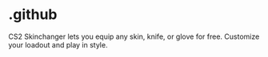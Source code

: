 # .github
CS2 Skinchanger lets you equip any skin, knife, or glove for free. Customize your loadout and play in style.
